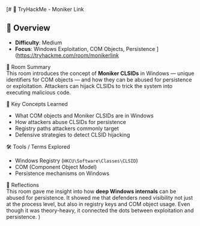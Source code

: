 [# 🔗 TryHackMe - Moniker Link

## 📖 Overview
- **Difficulty**: Medium
- **Focus**: Windows Exploitation, COM Objects, Persistence
](https://tryhackme.com/room/monikerlink

📘 Room Summary  
This room introduces the concept of **Moniker CLSIDs** in Windows — unique identifiers for COM objects — and how they can be abused for persistence or exploitation. Attackers can hijack CLSIDs to trick the system into executing malicious code.

🧠 Key Concepts Learned
- What COM objects and Moniker CLSIDs are in Windows
- How attackers abuse CLSIDs for persistence
- Registry paths attackers commonly target
- Defensive strategies to detect CLSID hijacking

🛠️ Tools / Terms Explored
- Windows Registry (`HKCU\Software\Classes\CLSID`)
- COM (Component Object Model)
- Persistence mechanisms on Windows

💬 Reflections  
This room gave me insight into how **deep Windows internals** can be abused for persistence. It showed me that defenders need visibility not just at the process level, but also in registry keys and COM object usage. Even though it was theory-heavy, it connected the dots between exploitation and persistence.
)
